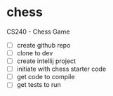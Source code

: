 # chess
CS240 - Chess Game
- [ ] create github repo
- [ ] clone to dev
- [ ] create intellij project
- [ ] initiate with chess starter code
- [ ] get code to compile
- [ ] get tests to run
